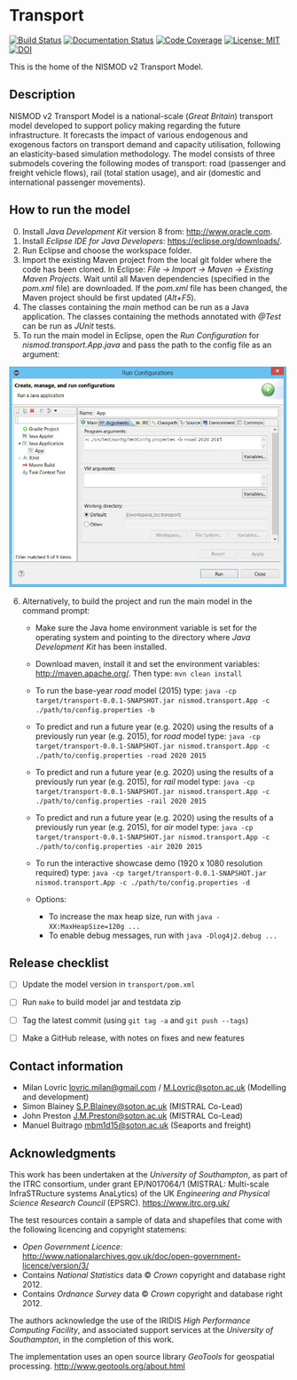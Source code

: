 ﻿# Transport
[![Build Status](https://travis-ci.com/nismod/transport.svg?token=zHcMSQsYgUFq9yhr52P7&branch=master)](https://travis-ci.com/nismod/transport)
[![Documentation Status](https://readthedocs.org/projects/nt2/badge/?version=latest)](https://nt2.readthedocs.io/en/latest/?badge=latest)
[![Code Coverage](https://img.shields.io/codecov/c/github/nismod/transport/master.svg)](https://codecov.io/github/nismod/transport?branch=master)
[![License: MIT](https://img.shields.io/badge/License-MIT-yellow.svg)](https://opensource.org/licenses/MIT)
[![DOI](https://zenodo.org/badge/66375443.svg)](https://zenodo.org/badge/latestdoi/66375443)

This is the home of the NISMOD v2 Transport Model.

## Description

NISMOD v2 Transport Model is a national-scale (*Great Britain*) transport model developed to support policy making regarding the future infrastructure. It forecasts the impact of various endogenous and exogenous factors on transport demand and capacity utilisation, following an elasticity-based simulation methodology. The model consists of three submodels covering the following modes of transport: road (passenger and freight vehicle flows), rail (total station usage), and air (domestic and international passenger movements).

## How to run the model

0. Install *Java Development Kit* version 8 from: http://www.oracle.com.
1. Install *Eclipse IDE for Java Developers*: https://eclipse.org/downloads/.
2. Run Eclipse and choose the workspace folder.
3. Import the existing Maven project from the local git folder where the code has been cloned. In Eclipse: *File -> Import -> Maven -> Existing Maven Projects.* Wait until all Maven dependencies (specified in the *pom.xml* file) are downloaded. If the *pom.xml* file has been changed, the Maven project should be first updated (*Alt+F5*).
4. The classes containing the *main* method can be run as a Java application. The classes containing the methods annotated with *@Test* can be run as *JUnit* tests.
5. To run the main model in Eclipse, open the *Run Configuration* for *nismod.transport.App.java* and pass the path to the config file as an argument:

[<img alt="Configuration" src="images/configuration.jpg" style="max-width:500px" />](images/configuration.jpg)

6. Alternatively, to build the project and run the main model in the command prompt:
    * Make sure the Java home environment variable is set for the operating system and pointing to the directory where *Java Development Kit* has been installed.
    * Download maven, install it and set the environment variables: http://maven.apache.org/. Then type:
       `mvn clean install`
    * To run the base-year *road* model (2015) type:
       `java -cp target/transport-0.0.1-SNAPSHOT.jar nismod.transport.App -c ./path/to/config.properties -b`
    * To predict and run a future year (e.g. 2020) using the results of a previously run year (e.g. 2015), for *road* model type:
       `java -cp target/transport-0.0.1-SNAPSHOT.jar nismod.transport.App -c ./path/to/config.properties -road 2020 2015`
    * To predict and run a future year (e.g. 2020) using the results of a previously run year (e.g. 2015), for *rail* model type:
       `java -cp target/transport-0.0.1-SNAPSHOT.jar nismod.transport.App -c ./path/to/config.properties -rail 2020 2015`
   * To predict and run a future year (e.g. 2020) using the results of a previously run year (e.g. 2015), for *air* model type:
       `java -cp target/transport-0.0.1-SNAPSHOT.jar nismod.transport.App -c ./path/to/config.properties -air 2020 2015`
    * To run the interactive showcase demo (1920 x 1080 resolution required) type:
       `java -cp target/transport-0.0.1-SNAPSHOT.jar nismod.transport.App -c ./path/to/config.properties -d`

    * Options:

        * To increase the max heap size, run with `java -XX:MaxHeapSize=120g ...`
        * To enable debug messages, run with `java -Dlog4j2.debug ...`


## Release checklist

- [ ] Update the model version in `transport/pom.xml`
- [ ] Run `make` to build model jar and testdata zip
- [ ] Tag the latest commit (using `git tag -a` and `git push --tags`)
- [ ] Make a GitHub release, with notes on fixes and new features


## Contact information

* Milan Lovric lovric.milan@gmail.com / M.Lovric@soton.ac.uk (Modelling and development)
* Simon Blainey S.P.Blainey@soton.ac.uk (MISTRAL Co-Lead)
* John Preston J.M.Preston@soton.ac.uk (MISTRAL Co-Lead)
* Manuel Buitrago mbm1d15@soton.ac.uk (Seaports and freight)


## Acknowledgments

This work has been undertaken at the *University of Southampton*, as part of the ITRC consortium, under grant EP/N017064/1 (MISTRAL: Multi-scale InfraSTRucture systems AnaLytics) of the UK *Engineering and Physical Science Research Council* (EPSRC).
https://www.itrc.org.uk/

The test resources contain a sample of data and shapefiles that come with the following licencing and copyright statemens:
* *Open Government Licence:*
http://www.nationalarchives.gov.uk/doc/open-government-licence/version/3/
* Contains *National Statistics* data © *Crown* copyright and database right 2012.
* Contains *Ordnance Survey* data © *Crown* copyright and database right 2012.

The authors acknowledge the use of the IRIDIS *High Performance Computing Facility*, and associated support services at the *University of Southampton*, in the completion of this work.

The implementation uses an open source library *GeoTools* for geospatial processing.
http://www.geotools.org/about.html
